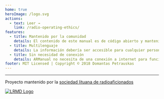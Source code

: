 ```yaml
---
home: true
heroImage: /logo.svg
actions:
  - text: Leer →
    link: /radio-operating-ethics/
features:
  - title: Mantenido por la comunidad
    details: El contenido de este manual es de código abierto y mantenido por la comunidad. Cualquiera puede contribuir a través del desarrollo de este proyecto. ¡El sonido del título es parecido a la pronunciación de "nuestro manual" (en ingles) por una razón!
  - title: Multilenguaje
    details: La información debería ser accesible para cualquier persona, sin importar su lugar de origen o la lengua que hablen. Si tu idioma no aparece en ARManual, considera ayudar a tu comunidad traduciéndolo.
  - title: Sin necesidad de conexión
    details: ARManual no necesita de una conexión a internet para funcionar, se almacena en tu dispositivo y se actualiza cuando se publique algún contenido nuevo. Incluso puedes instalar esta página web como una aplicación en tu dispositivo móvil!
footer: MIT Licensed | Copyright © 2018 Domantas Petrauskas
---
```


---

Proyecto mantenido por la [sociedad lituana de radioaficionados](http://lrmd.lt/)

[![LRMD Logo](/lrmd.svg)](http://lrmd.lt)
